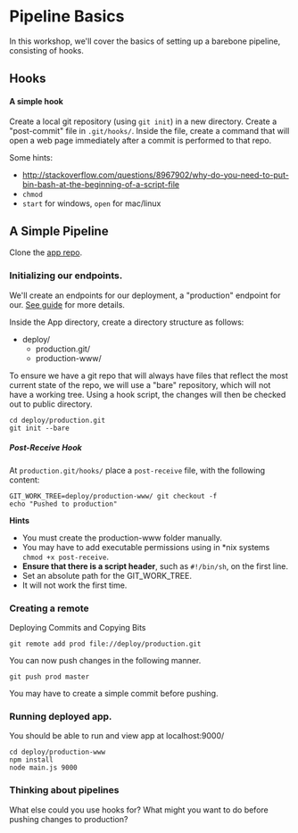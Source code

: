 # Pipeline Basics

In this workshop, we'll cover the basics of setting up a barebone pipeline, consisting of hooks.

## Hooks

#### A simple hook

Create a local git repository (using `git init`) in a new directory. Create a "post-commit" file in `.git/hooks/`. Inside the file, create a command that will open a web page immediately after a commit is performed to that repo.

Some hints: 
* http://stackoverflow.com/questions/8967902/why-do-you-need-to-put-bin-bash-at-the-beginning-of-a-script-file
* `chmod`
* `start` for windows, `open` for mac/linux

## A Simple Pipeline

Clone the [app repo](https://github.com/CSC-DevOps/App).

### Initializing our endpoints.

We'll create an endpoints for our deployment, a "production" endpoint for our.    [See guide](http://toroid.org/ams/git-website-howto) for more details.

Inside the App directory, create a directory structure as follows:

* deploy/
  * production.git/
  * production-www/

To ensure we have a git repo that will always have files that reflect the most current state of the repo, we will use a "bare" repository, which will not have a working tree.  Using a hook script, the changes will then be checked out to public directory.

    cd deploy/production.git
    git init --bare

##### Post-Receive Hook

At `production.git/hooks/` place a `post-receive` file, with the following content:

    GIT_WORK_TREE=deploy/production-www/ git checkout -f
    echo "Pushed to production"

**Hints**

* You must create the production-www folder manually.
* You may have to add executable permissions using in *nix systems `chmod +x post-receive`.
* **Ensure that there is a script header**, such as `#!/bin/sh`, on the first line.
* Set an absolute path for the GIT_WORK_TREE.
* It will not work the first time.

### Creating a remote

Deploying Commits and Copying Bits

    git remote add prod file://deploy/production.git

You can now push changes in the following manner.

    git push prod master

You may have to create a simple commit before pushing.


### Running deployed app.

You should be able to run and view app at localhost:9000/ 
    
    cd deploy/production-www
    npm install
    node main.js 9000

### Thinking about pipelines

What else could you use hooks for? What might you want to do before pushing changes to production?


